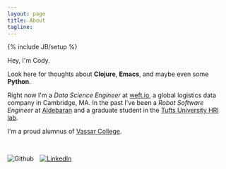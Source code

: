 ```yaml
---
layout: page
title: About
tagline: 
---
```

{% include JB/setup %}

Hey, I'm Cody.

Look here for thoughts about **Clojure**, **Emacs**, and maybe even some **Python**.

Right now I'm a *Data Science Engineer* at [weft.io](www.weft.io), a global
logistics data company in Cambridge, MA. In the past I've been a *Robot Software
Engineer* at [Aldebaran](https://www.aldebaran.com/en) and a graduate student in
the [Tufts University HRI lab](http://hrilab.tufts.edu/).

I'm a proud alumnus of [Vassar College](http://www.vassar.edu/).

<br>

<p>
<a href="http://github.com/ccann" style="text-decoration: none;">
<image src="./github.svg" alt="Github" id="about-icon"/>
</a>
<a href="https://www.linkedin.com/in/codycanning">
<image src="./linkedin.svg" alt="LinkedIn" id="about-icon" style="margin-left: 10px;"/>
</a>
</p>

